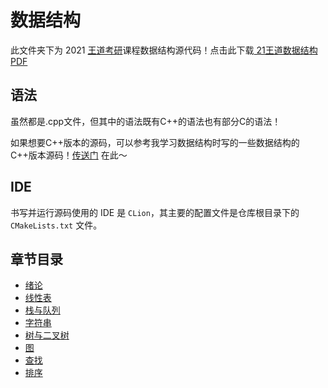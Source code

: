 # 数据结构

此文件夹下为 2021 [王道考研](http://cskaoyan.com/forum.php)课程数据结构源代码！点击此下载[ 21王道数据结构 PDF](https://github.com/KimYangOfCat/2021-CSPostgraduate-408/releases/tag/%E8%BE%85%E5%AF%BC%E4%B9%A6%E7%B1%8D)

## 语法

虽然都是.cpp文件，但其中的语法既有C++的语法也有部分C的语法！

如果想要C++版本的源码，可以参考我学习数据结构时写的一些数据结构的C++版本源码！[传送门](https://github.com/KimYangOfCat/Data_Structure) 在此～

## IDE
书写并运行源码使用的 IDE 是 `CLion`，其主要的配置文件是仓库根目录下的 `CMakeLists.txt` 文件。

## 章节目录
* [绪论](DS_0_Introduction)
* [线性表](DS_1_LinearList)
* [栈与队列](DS_2_StackAndQueue)
* [字符串](DS_3_String)
* [树与二叉树](DS_4_TreeAndBinaryTree)
* [图](DS_5_Graph)
* [查找](DS_6_Search)
* [排序](DS_7_Sort)
